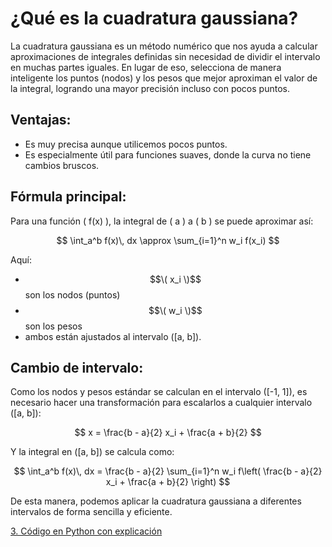 <script type="text/javascript"
  async
  src="https://cdn.jsdelivr.net/npm/mathjax@3/es5/tex-mml-chtml.js">
</script>

# ¿Qué es la cuadratura gaussiana?

La cuadratura gaussiana es un método numérico que nos ayuda a calcular aproximaciones de integrales definidas sin necesidad de dividir el intervalo en muchas partes iguales. En lugar de eso, selecciona de manera inteligente los puntos (nodos) y los pesos que mejor aproximan el valor de la integral, logrando una mayor precisión incluso con pocos puntos.

## Ventajas:
- Es muy precisa aunque utilicemos pocos puntos.
- Es especialmente útil para funciones suaves, donde la curva no tiene cambios bruscos.

## Fórmula principal:

Para una función \( f(x) \), la integral de \( a \) a \( b \) se puede aproximar así:

$$
\int_a^b f(x)\, dx \approx \sum_{i=1}^n w_i f(x_i)
$$

Aquí:
- $$\( x_i \)$$ son los nodos (puntos)
- $$\( w_i \)$$ son los pesos
- ambos están ajustados al intervalo \([a, b]\).

## Cambio de intervalo:

Como los nodos y pesos estándar se calculan en el intervalo \([-1, 1]\), es necesario hacer una transformación para escalarlos a cualquier intervalo \([a, b]\):

$$
x = \frac{b - a}{2} x_i + \frac{a + b}{2}
$$

Y la integral en \([a, b]\) se calcula como:

$$
\int_a^b f(x)\, dx = \frac{b - a}{2} \sum_{i=1}^n w_i f\left( \frac{b - a}{2} x_i + \frac{a + b}{2} \right)
$$

De esta manera, podemos aplicar la cuadratura gaussiana a diferentes intervalos de forma sencilla y eficiente.

[3. Código en Python con explicación](tutorials.md)




